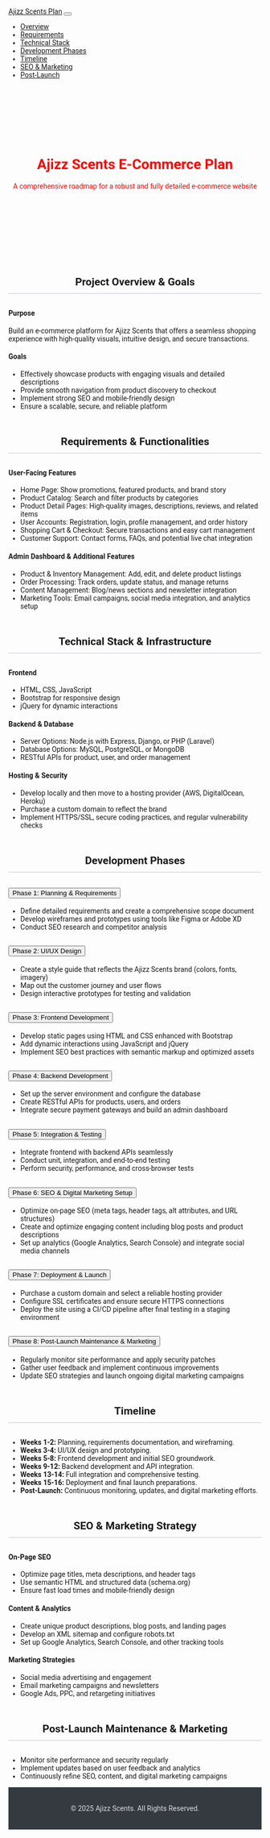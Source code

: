 <!DOCTYPE html>
<html lang="en">
<head>
  <meta charset="UTF-8" />
  <meta name="viewport" content="width=device-width, initial-scale=1.0" />
  <title>Ajizz Scents E-Commerce Development Plan</title>
  <!-- Bootstrap CSS -->
  <link href="https://cdn.jsdelivr.net/npm/bootstrap@5.3.0/dist/css/bootstrap.min.css" rel="stylesheet" />
  <!-- Google Fonts -->
  <link href="https://fonts.googleapis.com/css?family=Roboto:400,700&display=swap" rel="stylesheet" />
  <style>
    body {
      font-family: 'Roboto', sans-serif;
      scroll-behavior: smooth;
    }
    .hero {
      background: url('background.jpg') center center/cover no-repeat;
      color: red;
      padding: 100px 0;
      text-align: center;
    }
    .section-title {
      margin: 50px 0 30px;
      text-align: center;
      border-bottom: 2px solid #dee2e6;
      padding-bottom: 10px;
    }
    footer {
      background: #343a40;
      color: #ddd;
      padding: 20px 0;
      text-align: center;
    }
  </style>
</head>
<body data-bs-spy="scroll" data-bs-target="#navbar" data-bs-offset="70">
  <!-- Navbar -->
  <nav id="navbar" class="navbar navbar-expand-lg navbar-dark bg-dark fixed-top">
    <div class="container">
      <a class="navbar-brand" href="#">Ajizz Scents Plan</a>
      <button class="navbar-toggler" type="button" data-bs-toggle="collapse" data-bs-target="#navbarNav"
              aria-controls="navbarNav" aria-expanded="false" aria-label="Toggle navigation">
        <span class="navbar-toggler-icon"></span>
      </button>
      <div class="collapse navbar-collapse" id="navbarNav">
        <ul class="navbar-nav ms-auto">
          <li class="nav-item"><a class="nav-link" href="#overview">Overview</a></li>
          <li class="nav-item"><a class="nav-link" href="#requirements">Requirements</a></li>
          <li class="nav-item"><a class="nav-link" href="#tech">Technical Stack</a></li>
          <li class="nav-item"><a class="nav-link" href="#phases">Development Phases</a></li>
          <li class="nav-item"><a class="nav-link" href="#timeline">Timeline</a></li>
          <li class="nav-item"><a class="nav-link" href="#seo">SEO & Marketing</a></li>
          <li class="nav-item"><a class="nav-link" href="#postlaunch">Post-Launch</a></li>
        </ul>
      </div>
    </div>
  </nav>

  <!-- Hero Section -->
  <header class="hero">
    <div class="container">
      <h1 class="display-4">Ajizz Scents E-Commerce Plan</h1>
      <p class="lead">A comprehensive roadmap for a robust and fully detailed e-commerce website</p>
    </div>
  </header>

  <!-- Overview Section -->
  <section id="overview" class="container">
    <h2 class="section-title">Project Overview & Goals</h2>
    <div class="row">
      <div class="col-md-6">
        <h4>Purpose</h4>
        <p>
          Build an e-commerce platform for Ajizz Scents that offers a seamless shopping experience with high-quality visuals, intuitive design, and secure transactions.
        </p>
      </div>
      <div class="col-md-6">
        <h4>Goals</h4>
        <ul>
          <li>Effectively showcase products with engaging visuals and detailed descriptions</li>
          <li>Provide smooth navigation from product discovery to checkout</li>
          <li>Implement strong SEO and mobile-friendly design</li>
          <li>Ensure a scalable, secure, and reliable platform</li>
        </ul>
      </div>
    </div>
  </section>

  <!-- Requirements & Functionalities Section -->
  <section id="requirements" class="container">
    <h2 class="section-title">Requirements & Functionalities</h2>
    <div class="row">
      <div class="col-md-6">
        <h4>User-Facing Features</h4>
        <ul>
          <li>Home Page: Show promotions, featured products, and brand story</li>
          <li>Product Catalog: Search and filter products by categories</li>
          <li>Product Detail Pages: High-quality images, descriptions, reviews, and related items</li>
          <li>User Accounts: Registration, login, profile management, and order history</li>
          <li>Shopping Cart & Checkout: Secure transactions and easy cart management</li>
          <li>Customer Support: Contact forms, FAQs, and potential live chat integration</li>
        </ul>
      </div>
      <div class="col-md-6">
        <h4>Admin Dashboard & Additional Features</h4>
        <ul>
          <li>Product & Inventory Management: Add, edit, and delete product listings</li>
          <li>Order Processing: Track orders, update status, and manage returns</li>
          <li>Content Management: Blog/news sections and newsletter integration</li>
          <li>Marketing Tools: Email campaigns, social media integration, and analytics setup</li>
        </ul>
      </div>
    </div>
  </section>

  <!-- Technical Stack & Infrastructure Section -->
  <section id="tech" class="container">
    <h2 class="section-title">Technical Stack & Infrastructure</h2>
    <div class="row">
      <div class="col-md-6">
        <h4>Frontend</h4>
        <ul>
          <li>HTML, CSS, JavaScript</li>
          <li>Bootstrap for responsive design</li>
          <li>jQuery for dynamic interactions</li>
        </ul>
      </div>
      <div class="col-md-6">
        <h4>Backend & Database</h4>
        <ul>
          <li>Server Options: Node.js with Express, Django, or PHP (Laravel)</li>
          <li>Database Options: MySQL, PostgreSQL, or MongoDB</li>
          <li>RESTful APIs for product, user, and order management</li>
        </ul>
      </div>
      <div class="col-md-12 mt-3">
        <h4>Hosting & Security</h4>
        <ul>
          <li>Develop locally and then move to a hosting provider (AWS, DigitalOcean, Heroku)</li>
          <li>Purchase a custom domain to reflect the brand</li>
          <li>Implement HTTPS/SSL, secure coding practices, and regular vulnerability checks</li>
        </ul>
      </div>
    </div>
  </section>

  <!-- Development Phases Section -->
  <section id="phases" class="container">
    <h2 class="section-title">Development Phases</h2>
    <div class="accordion" id="phasesAccordion">
      <!-- Phase 1: Planning & Requirements -->
      <div class="accordion-item">
        <h2 class="accordion-header" id="phase1Heading">
          <button class="accordion-button" type="button" data-bs-toggle="collapse" data-bs-target="#phase1">
            Phase 1: Planning & Requirements
          </button>
        </h2>
        <div id="phase1" class="accordion-collapse collapse show" data-bs-parent="#phasesAccordion">
          <div class="accordion-body">
            <ul>
              <li>Define detailed requirements and create a comprehensive scope document</li>
              <li>Develop wireframes and prototypes using tools like Figma or Adobe XD</li>
              <li>Conduct SEO research and competitor analysis</li>
            </ul>
          </div>
        </div>
      </div>
      <!-- Phase 2: UI/UX Design -->
      <div class="accordion-item">
        <h2 class="accordion-header" id="phase2Heading">
          <button class="accordion-button collapsed" type="button" data-bs-toggle="collapse" data-bs-target="#phase2">
            Phase 2: UI/UX Design
          </button>
        </h2>
        <div id="phase2" class="accordion-collapse collapse" data-bs-parent="#phasesAccordion">
          <div class="accordion-body">
            <ul>
              <li>Create a style guide that reflects the Ajizz Scents brand (colors, fonts, imagery)</li>
              <li>Map out the customer journey and user flows</li>
              <li>Design interactive prototypes for testing and validation</li>
            </ul>
          </div>
        </div>
      </div>
      <!-- Phase 3: Frontend Development -->
      <div class="accordion-item">
        <h2 class="accordion-header" id="phase3Heading">
          <button class="accordion-button collapsed" type="button" data-bs-toggle="collapse" data-bs-target="#phase3">
            Phase 3: Frontend Development
          </button>
        </h2>
        <div id="phase3" class="accordion-collapse collapse" data-bs-parent="#phasesAccordion">
          <div class="accordion-body">
            <ul>
              <li>Develop static pages using HTML and CSS enhanced with Bootstrap</li>
              <li>Add dynamic interactions using JavaScript and jQuery</li>
              <li>Implement SEO best practices with semantic markup and optimized assets</li>
            </ul>
          </div>
        </div>
      </div>
      <!-- Phase 4: Backend Development -->
      <div class="accordion-item">
        <h2 class="accordion-header" id="phase4Heading">
          <button class="accordion-button collapsed" type="button" data-bs-toggle="collapse" data-bs-target="#phase4">
            Phase 4: Backend Development
          </button>
        </h2>
        <div id="phase4" class="accordion-collapse collapse" data-bs-parent="#phasesAccordion">
          <div class="accordion-body">
            <ul>
              <li>Set up the server environment and configure the database</li>
              <li>Create RESTful APIs for products, users, and orders</li>
              <li>Integrate secure payment gateways and build an admin dashboard</li>
            </ul>
          </div>
        </div>
      </div>
      <!-- Phase 5: Integration & Testing -->
      <div class="accordion-item">
        <h2 class="accordion-header" id="phase5Heading">
          <button class="accordion-button collapsed" type="button" data-bs-toggle="collapse" data-bs-target="#phase5">
            Phase 5: Integration & Testing
          </button>
        </h2>
        <div id="phase5" class="accordion-collapse collapse" data-bs-parent="#phasesAccordion">
          <div class="accordion-body">
            <ul>
              <li>Integrate frontend with backend APIs seamlessly</li>
              <li>Conduct unit, integration, and end-to-end testing</li>
              <li>Perform security, performance, and cross-browser tests</li>
            </ul>
          </div>
        </div>
      </div>
      <!-- Phase 6: SEO & Digital Marketing Setup -->
      <div class="accordion-item">
        <h2 class="accordion-header" id="phase6Heading">
          <button class="accordion-button collapsed" type="button" data-bs-toggle="collapse" data-bs-target="#phase6">
            Phase 6: SEO & Digital Marketing Setup
          </button>
        </h2>
        <div id="phase6" class="accordion-collapse collapse" data-bs-parent="#phasesAccordion">
          <div class="accordion-body">
            <ul>
              <li>Optimize on-page SEO (meta tags, header tags, alt attributes, and URL structures)</li>
              <li>Create and optimize engaging content including blog posts and product descriptions</li>
              <li>Set up analytics (Google Analytics, Search Console) and integrate social media channels</li>
            </ul>
          </div>
        </div>
      </div>
      <!-- Phase 7: Deployment & Launch -->
      <div class="accordion-item">
        <h2 class="accordion-header" id="phase7Heading">
          <button class="accordion-button collapsed" type="button" data-bs-toggle="collapse" data-bs-target="#phase7">
            Phase 7: Deployment & Launch
          </button>
        </h2>
        <div id="phase7" class="accordion-collapse collapse" data-bs-parent="#phasesAccordion">
          <div class="accordion-body">
            <ul>
              <li>Purchase a custom domain and select a reliable hosting provider</li>
              <li>Configure SSL certificates and ensure secure HTTPS connections</li>
              <li>Deploy the site using a CI/CD pipeline after final testing in a staging environment</li>
            </ul>
          </div>
        </div>
      </div>
      <!-- Phase 8: Post-Launch Maintenance & Marketing -->
      <div class="accordion-item">
        <h2 class="accordion-header" id="phase8Heading">
          <button class="accordion-button collapsed" type="button" data-bs-toggle="collapse" data-bs-target="#phase8">
            Phase 8: Post-Launch Maintenance & Marketing
          </button>
        </h2>
        <div id="phase8" class="accordion-collapse collapse" data-bs-parent="#phasesAccordion">
          <div class="accordion-body">
            <ul>
              <li>Regularly monitor site performance and apply security patches</li>
              <li>Gather user feedback and implement continuous improvements</li>
              <li>Update SEO strategies and launch ongoing digital marketing campaigns</li>
            </ul>
          </div>
        </div>
      </div>
    </div>
  </section>

  <!-- Timeline Section -->
  <section id="timeline" class="container">
    <h2 class="section-title">Timeline</h2>
    <div class="row">
      <div class="col-md-12">
        <ul>
          <li><strong>Weeks 1-2:</strong> Planning, requirements documentation, and wireframing.</li>
          <li><strong>Weeks 3-4:</strong> UI/UX design and prototyping.</li>
          <li><strong>Weeks 5-8:</strong> Frontend development and initial SEO groundwork.</li>
          <li><strong>Weeks 9-12:</strong> Backend development and API integration.</li>
          <li><strong>Weeks 13-14:</strong> Full integration and comprehensive testing.</li>
          <li><strong>Weeks 15-16:</strong> Deployment and final launch preparations.</li>
          <li><strong>Post-Launch:</strong> Continuous monitoring, updates, and digital marketing efforts.</li>
        </ul>
      </div>
    </div>
  </section>

  <!-- SEO & Marketing Strategy Section -->
  <section id="seo" class="container">
    <h2 class="section-title">SEO & Marketing Strategy</h2>
    <div class="row">
      <div class="col-md-6">
        <h4>On-Page SEO</h4>
        <ul>
          <li>Optimize page titles, meta descriptions, and header tags</li>
          <li>Use semantic HTML and structured data (schema.org)</li>
          <li>Ensure fast load times and mobile-friendly design</li>
        </ul>
      </div>
      <div class="col-md-6">
        <h4>Content & Analytics</h4>
        <ul>
          <li>Create unique product descriptions, blog posts, and landing pages</li>
          <li>Develop an XML sitemap and configure robots.txt</li>
          <li>Set up Google Analytics, Search Console, and other tracking tools</li>
        </ul>
      </div>
      <div class="col-md-12 mt-3">
        <h4>Marketing Strategies</h4>
        <ul>
          <li>Social media advertising and engagement</li>
          <li>Email marketing campaigns and newsletters</li>
          <li>Google Ads, PPC, and retargeting initiatives</li>
        </ul>
      </div>
    </div>
  </section>

  <!-- Post-Launch Maintenance & Marketing Section -->
  <section id="postlaunch" class="container">
    <h2 class="section-title">Post-Launch Maintenance & Marketing</h2>
    <div class="row">
      <div class="col-md-12">
        <ul>
          <li>Monitor site performance and security regularly</li>
          <li>Implement updates based on user feedback and analytics</li>
          <li>Continuously refine SEO, content, and digital marketing campaigns</li>
        </ul>
      </div>
    </div>
  </section>

  <!-- Footer -->
  <footer class="mt-5">
    <div class="container">
      <p>&copy; 2025 Ajizz Scents. All Rights Reserved.</p>
    </div>
  </footer>

  <!-- Bootstrap JS Bundle -->
  <script src="https://cdn.jsdelivr.net/npm/bootstrap@5.3.0/dist/js/bootstrap.bundle.min.js"></script>
</body>
</html>
